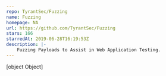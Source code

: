```yaml
---
repo: TyrantSec/Fuzzing
name: Fuzzing
homepage: NA
url: https://github.com/TyrantSec/Fuzzing
stars: 166
starredAt: 2019-06-28T16:19:53Z
description: |-
    Fuzzing Payloads to Assist in Web Application Testing. 
---
```


[object Object]
